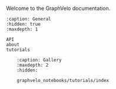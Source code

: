 ```{include} ../README.md

```

Welcome to the GraphVelo documentation.

```{toctree}
:caption: General
:hidden: true
:maxdepth: 1

API
about
tutorials

```

```{toctree}
    :caption: Gallery
    :maxdepth: 2
    :hidden:

    graphvelo_notebooks/tutorials/index

```